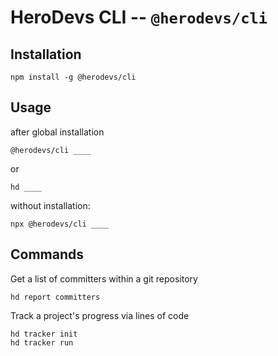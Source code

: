 # HeroDevs CLI -- `@herodevs/cli`

## Installation

```
npm install -g @herodevs/cli
```

## Usage

after global installation

```
@herodevs/cli ____
```

or

```
hd ____
```

without installation:

```
npx @herodevs/cli ____
```

## Commands

Get a list of committers within a git repository

```
hd report committers
```

Track a project's progress via lines of code

```
hd tracker init
hd tracker run
```
